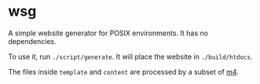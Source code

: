 # wsg
A simple website generator for POSIX environments.
It has no dependencies.

To use it, run `./script/generate`.
It will place the website in `./build/htdocs`.

The files inside `template` and `content` are processed by a subset of [m4][].

[m4]: https://pubs.opengroup.org/onlinepubs/9699919799/utilities/m4.html
